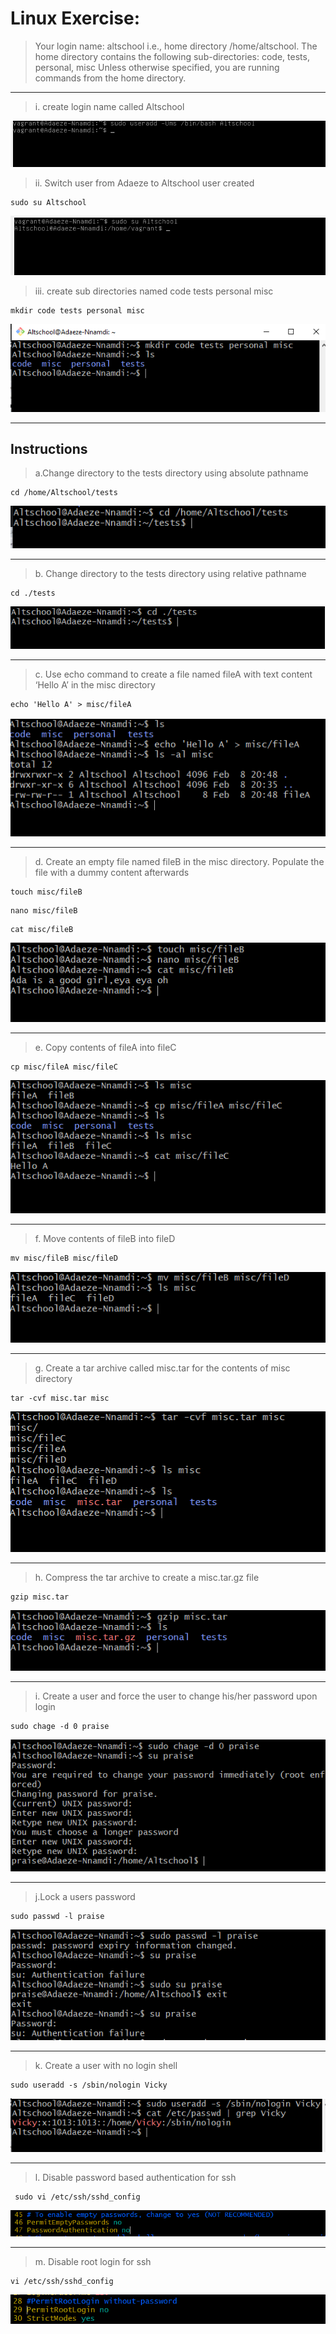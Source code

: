 # Linux Exercise:
> Your login name: altschool i.e., home directory /home/altschool. The home directory contains the following sub-directories: code, tests, personal, misc Unless otherwise specified, you are running commands from the home directory.

---


>i. create login name called Altschool

![log in user](./Images/Log%20in%20user.PNG)

 >ii. Switch user from Adaeze to Altschool user created

 ```
 sudo su Altschool
 ```

 ![sWitch user](./Images/switch%20user%20to%20Altschool.PNG)

 >iii.  create sub directories  named code tests personal misc

 ```
mkdir code tests personal misc
```
![Create user](./Images/Create%20directories.PNG)

 
---

## Instructions
> a.Change directory to the tests directory using absolute pathname

```
cd /home/Altschool/tests
```
![absolute pathname](./Images/a.PNG)

---

>b. Change directory to the tests directory using relative pathname

```
cd ./tests
```
![relative pathname](./Images/b.PNG)

---

>c. Use echo command to create a file named fileA with text content ‘Hello A’ in the misc directory

```
echo 'Hello A' > misc/fileA
```
![echo command](./Images/c.PNG)

---
>d. Create an empty file named fileB in the misc directory. Populate the file with a dummy content afterwards

```
touch misc/fileB
```

```
nano misc/fileB
```
```
cat misc/fileB
```
![create an empty file](./Images/d.PNG)

---

>e. Copy contents of fileA into fileC

```
cp misc/fileA misc/fileC
```
![copy contents](./Images/e.PNG)

---
>f. Move contents of fileB into fileD

```
mv misc/fileB misc/fileD
```
![move contents](./Images/f.PNG)

---

>g. Create a tar archive called misc.tar for the contents of misc directory

```
tar -cvf misc.tar misc
```
![create misc.tar](./Images/g.PNG)

---

>h. Compress the tar archive to create a misc.tar.gz file

```
gzip misc.tar
```
![compress archived file](./Images/h.PNG)

---

>i. Create a user and force the user to change his/her password upon login

```
sudo chage -d 0 praise
```
![force user to change password](./Images/i.PNG)

---

>j.Lock a users password

```
sudo passwd -l praise
```
![lock user password](./Images/j.PNG)

---

>k. Create a user with no login shell 

```
sudo useradd -s /sbin/nologin Vicky
```
![no login shell](./Images/k.PNG)

---

>l. Disable password based authentication for ssh

```
 sudo vi /etc/ssh/sshd_config
```
![diasable password auth for ssh](./Images/l.PNG)

---

>m. Disable root login for ssh

```
vi /etc/ssh/sshd_config
```
![disable root login for ssh](./Images/m.PNG)